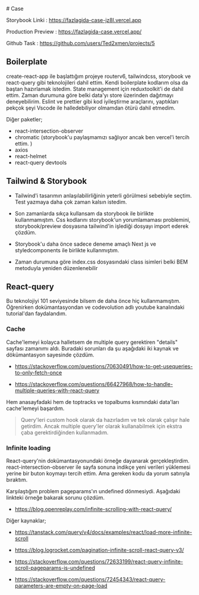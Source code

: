 # Case 

Storybook Linki :  https://fazlagida-case-jz8l.vercel.app

Production Preview : https://fazlagida-case.vercel.app/

Github Task : https://github.com/users/Ted2xmen/projects/5


## Boilerplate

create-react-app ile başlattığım projeye routerv6, tailwindcss, storybook ve react-query gibi teknolojileri dahil ettim. Kendi boilerplate kodlarım olsa da baştan hazırlamak istedim. State management için reduxtoolkit'i de dahil ettim. Zaman durumuna göre belki data'yı store üzerinden dağıtmayı deneyebilirim. Eslint ve prettier gibi kod iyileştirme araçlarını, yaptıkları pekçok şeyi Vscode ile halledebiliyor olmamdan ötürü dahil etmedim.

Diğer paketler;
- react-intersection-observer
- chromatic (storybook'u paylaşmamızı sağlıyor ancak ben vercel'i tercih ettim. )
- axios
- react-helmet
- react-query devtools

## Tailwind & Storybook

- Tailwind'i tasarımın anlaşılabilirliğinin yeterli görülmesi sebebiyle seçtim. Test yazmaya daha çok zaman kalsın istedim. 

- Son zamanlarda sıkça kullansam da storybook ile birlikte kullanmamıştım. Css kodlarını storybook'un yorumlamaması problemini, storybook/preview dosyasına tailwind'in işlediği dosyayı import ederek çözdüm.

- Storybook'u daha önce sadece deneme amaçlı Next js ve styledcomponents ile birlikte kullanmıştım.

- Zaman durumuna göre index.css dosyasındaki class isimleri belki BEM metoduyla yeniden düzenlenebilir

## React-query 

Bu teknolojiyi 101 seviyesinde bilsem de daha önce hiç kullanmamıştım. Öğrenirken dokümantasyondan ve codevolution adlı youtube kanalındaki tutorial'dan faydalandım. 


### Cache 
Cache'lemeyi kolayca halletsem de multiple query gerektiren "details" sayfası zamanımı aldı. Buradaki sorunları da şu aşağıdaki iki kaynak ve dökümantasyon sayesinde çözdüm. 

- https://stackoverflow.com/questions/70630491/how-to-get-usequeries-to-only-fetch-once 

- https://stackoverflow.com/questions/66427968/how-to-handle-multiple-queries-with-react-query

Hem anasayfadaki hem de toptracks ve topalbums kısmındaki data'ları cache'lemeyi başardım. 

> Query'leri custom hook olarak da hazırladım ve tek olarak çalışır hale getirdim. Ancak multiple query'ler olarak kullanabilmek için ekstra çaba gerektirdiğinden kullanmadım.  

### Infinite loading

React-query'nin dokümantasyonundaki örneğe dayanarak gerçekleştirdim. react-intersection-observer ile sayfa sonuna indikçe yeni verileri yüklemesi yerine bir buton koymayı tercih ettim. Ama gereken kodu da yorum satırıyla bıraktım. 

Karşılaştığım problem pageparams'ın undefined dönmesiydi. Aşağıdaki linkteki örneğe bakarak sorunu çözdüm. 

- https://blog.openreplay.com/infinite-scrolling-with-react-query/

Diğer kaynaklar;

- https://tanstack.com/query/v4/docs/examples/react/load-more-infinite-scroll

- https://blog.logrocket.com/pagination-infinite-scroll-react-query-v3/

- https://stackoverflow.com/questions/72633199/react-query-infinite-scroll-pageparams-is-undefined

- https://stackoverflow.com/questions/72454343/react-query-parameters-are-empty-on-page-load


